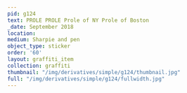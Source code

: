 ```yaml
---
pid: g124
text: PROLE PROLE Prole of NY Prole of Boston
_date: September 2018
location: 
medium: Sharpie and pen
object_type: sticker
order: '60'
layout: graffiti_item
collection: graffiti
thumbnail: "/img/derivatives/simple/g124/thumbnail.jpg"
full: "/img/derivatives/simple/g124/fullwidth.jpg"
---
```

